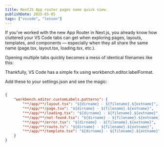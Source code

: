 ```yaml
---
title: NextJS App router pages name quick view.
publishDate: 2025-05-05
tags: ["vscode", "lesson"]
---
```


If you’ve worked with the new App Router in Next.js, you already know how cluttered your VS Code tabs can get when exploring pages, layouts, templates, and components — especially when they all share the same name (page.tsx, layout.tsx, loading.tsx, etc.).

Opening multiple tabs quickly becomes a mess of identical filenames like this:

Thankfully, VS Code has a simple fix using workbench.editor.labelFormat.

Add these to your settings.json and see the magic:

```json

{
    "workbench.editor.customLabels.patterns": {
        "**/app/**/layout.tsx": "${dirname} - ${filename}.${extname}",
        "**/app/**/page.tsx": "${dirname} - ${filename}.${extname}",
        "**/app/**/loading.tsx": "${dirname} - ${filename}.${extname}",
        "**/app/**/not-found.tsx": "${dirname} - ${filename}.${extname}",
        "**/app/**/error.tsx": "${dirname} - ${filename}.${extname}",
        "**/app/**/route.ts": "${dirname} - ${filename}.${extname}",
        "**/app/**/template.tsx": "${dirname} - ${filename}.${extname}"
    }
}

```

